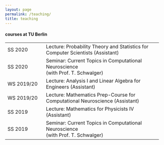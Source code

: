 ```yaml
---
layout: page
permalink: /teaching/
title: teaching
---
```

<h4>courses at TU Berlin</h4>

<table class="tg">
  <tr>
    <td style="width:110px"> SS 2020  </td>
    <td>Lecture: Probability Theory and Statistics for Computer Scientists (Assistant)</td>
  </tr>
  
  <tr>
    <td> SS 2020  </td>
    <td>Seminar: Current Topics in Computational Neuroscience <br>(with Prof. T. Schwalger)</td>
  </tr>
  
  <tr>
    <td> WS 2019/20  </td>
    <td>Lecture: Analysis I and Linear Algebra for Engineers (Assistant)</td>
  </tr>
  
  <tr>
    <td> WS 2019/20  </td>
    <td>Lecture: Mathematics Prep-Course for Computational Neuroscience (Assistant)</td>
  </tr>
  
  <tr>
    <td> SS 2019  </td>
    <td>Lecture: Mathematics for Physicists IV (Assistant)</td>
  </tr>
  
  <tr>
    <td> SS 2019  </td>
    <td>Seminar: Current Topics in Computational Neuroscience <br>(with Prof. T. Schwalger)</td>
  </tr>
  
</table>
